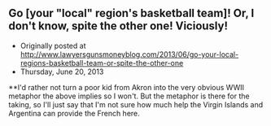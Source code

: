 ## Go [your "local" region's basketball team]! Or, I don't know, spite the other one! Viciously!

 * Originally posted at http://www.lawyersgunsmoneyblog.com/2013/06/go-your-local-regions-basketball-team-or-spite-the-other-one
 * Thursday, June 20, 2013

\*\*I'd rather not turn a poor kid from Akron into the very obvious WWII  metaphor the above implies so I won't. But the metaphor is there for the  taking, so I'll just say that I'm not sure how much help the Virgin  Islands and Argentina can provide the French here.